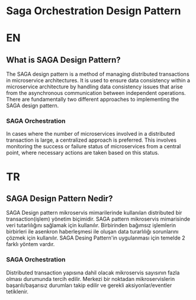 # Saga Orchestration Design Pattern

# EN
## What is SAGA Design Pattern?
The SAGA design pattern is a method of managing distributed transactions in microservice architectures.
It is used to ensure data consistency within a microservice architecture by handling data consistency issues that
arise from the asynchronous communication between independent operations.
There are fundamentally two different approaches to implementing the SAGA design pattern.

### SAGA Orchestration
In cases where the number of microservices involved in a distributed transaction is large, a centralized approach is preferred.
This involves monitoring the success or failure status of microservices from a central point,
where necessary actions are taken based on this status.


# TR
## SAGA Design Pattern Nedir?
SAGA Design pattern mikroservis mimarilerinde kullanılan distributed bir transaction(işlem) yönetim biçimidir.
SAGA pattern mikroservis mimarisinde veri tutarlılığını sağlamak için kullanılır. Birbirinden bağımsız işlemlerin
birbirleri ile asenkron haberleşmesi ile oluşan data turarlılığı sorunlarını çözmek için kullanılır.
SAGA Desing Pattern'in uygulanması için temelde 2 farklı yöntem vardır.

### SAGA Orchestration
Distributed transaction yapısına dahil olacak mikroservis sayısının fazla olması durumunda tercih edilir.
Merkezi bir noktadan mikroservislerin başarılı/başarısız durumları takip edilir ve gerekli aksiyonlar/eventler tetiklenir.